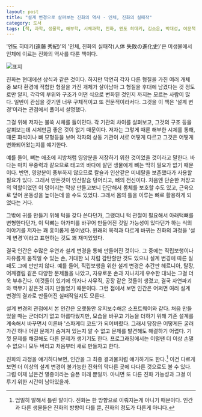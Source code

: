 ```yaml
---
layout: post
title: "설계 변경으로 살펴보는 진화의 역사 - 인체, 진화의 실패작"
category: 도서
tags: [책, 과학, 생물학, 해부학, 시체과학, 진화, 엔도 히데키, 김소운, 박대성, 여문책, 서평]
---
```


'엔도 히데키(遠藤 秀紀)'의
'인체, 진화의 실패작(人体 失敗の進化史)'은
미생물에서 인체에 이르는 진화의 역사를 다룬 책이다.

![표지](https://lh3.googleusercontent.com/G-roX9DQznXtg8L7eC3Kr4SEAjg-d1d-DJRtaPRwQoVd2wQTla0AOvHAmP_hotaMObZiyktWdprJIw=s480)

진화는 현대에선 상식과 같은 것이다.
하지만 막연히 각자 다른 형질을 가진 여러 개체 중 보다 환경에 적합한 형질을 가진 개체가 살아남아
그 형질을 후대에 남겼다는 것 정도로만 알지,
각각의 부위와 구조가 어떤 식으로 변화된 것인지 까지는 모르는 사람이 많다.
일반이 관심을 갖기엔 너무 구체적이고 또 전문적이라서다.
그것을 이 책은 '설계 변경'이라는 관점에서 풀어서 설명했다.

그걸 위해 저자는 불쑥 시체를 들이민다.
각 기관의 차이를 살펴보고, 그것의 구조 등을 살펴보는데 시체만큼 좋은 것이 없기 때문이다.
저자는 그렇게 때론 해부한 시체를 통해,
때론 화석이나 뼈 모형등을 보며
각자의 상동 기관이 서로 어떻게 다르고
그것은 어떻게 변화되어왔는지를 얘기한다.

예를 들어, 뼈는 애초에 지방처럼 영양분을 저장하기 위한 것이었을 것이라고 말한다.
바다는 마치 무중력과 같으므로
태고의 바다에 살던 생물에게 뼈는 딱히 필요가 없기 때문이다.
반면, 영양분이 풍부하지 않으므로 칼슐과 인산같은 미네랄을 보존했다가 사용할 필요가 있다.
그래서 만든것이 인산칼슘 덩어리고, 뼈의 전신이다.
처음엔 단순한 저장고의 역할이었던 이 덩어리는
막상 만들고보니 단단해서 몸체를 보호할 수도 있고,
근육으로 덮어 운동성을 높이는데 쓸 수도 있었다.
그래서 몸의 틀을 이루는 뼈로 활용하게 되었다는 거다.

그밖에 귀를 만들기 위해 턱을 갖다 쓴다던가,
그랬더니 턱 관절이 필요해서 아래턱뼈를 변형한다던가,
이 턱뼈는 아가미를 바꾸어 만들어진 것일 가능성이 있다던가
하는 식의 이야기를 저자는 꽤 흥미롭게 풀어냈다.
원래의 목적과 다르게 바뀌는 진화의 과정을
'설계 변경'이라고 표현하는 것도 꽤 재미있었다.

결국 인간은 수많은 우연과 설계 변경을 통해 만들어진 것이다.
그 중에는 직립보행이나 자유롭게 움직일 수 있는 손, 거대한 뇌 처럼 감탄할만 것도 있으나
설계 변경에 따른 실패도 그에 만만치 않다.
예를 들어, 직립보행을 위한 설계 변경은 추간판 헤르니아, 탈장, 어깨결림 같은 다양한 문제들을 나았고,
자유로운 손과 지나치게 우수한 대뇌는 그걸 더욱 부추긴다.
이것들이 있기에 의자나 사무직, 공장 같은 것들이 생겼고,
결국 자연파괴와 핵무기 같은것 까지 만들었기 때문이다.
그런 점에서 보면 인간은 어쩌면 여러 설계 변경의 결과로 만들어진 실패작일지도 모른다.

설계 변경의 관점에서 본 인간은 오랫동안 유지보수해온 소프트웨어와 같다.
처음 만들었을 때는 군더더기 없고 아름다웠지만,
모습을 바꾸고 기능을 더하기 위해 기존 설계를 계속해서 바꾸면서
이른바 '스파게티 코드'가 되어버렸다.
그래서 당장은 어떻게든 굴러가긴 하나
어떤 문제가 숨겨져 있는지 알 수 없고
문제를 발견해도 해결하기 어렵다.
기껏 문제를 해결해도 다른 문제가 생기기도 한다.
프로그래밍에서는 이럴땐 더 이상 손댈 수 없으니
모두 버리고 처음부터 새로 만들자고 한다.

진화의 과정을 얘기하다보면,
인간을 그 최종 결과물처럼 얘기하기도 한다.[^1]
이건 다르게 보면 더 이상의 설계 변경이 불가능한 진화의 막다른 곳에 다다른 것으로도 볼 수 있다.
그럼 이제 남은건 멸종이라는 슬픈 미래 뿐일까.
아니면 또 다른 진화 가능성과 그걸 이루기 위한 시간이 남아있을까.

[^1]: 엄밀히 말해서 틀린 말이다. 진화는 한 방향으로 이뤄지는게 아니기 때문이다. 인간과 다른 생물들은 진화의 방향이 다를 뿐, 진화의 정도가 다른게 아니다.
